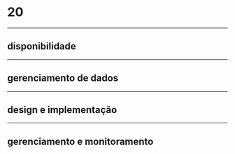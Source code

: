 # 20
---
## disponibilidade
---
## gerenciamento de dados
---
## design e implementação
---
## gerenciamento e monitoramento